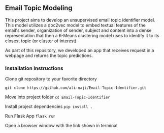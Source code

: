 ## Email Topic Modeling

This project aims to develop an unsupervised email topic identifier model. This model utilizes a doc2vec model to embed textual features of the email's sender, organization of sender, subject and content into a dense representation that then a K-Means clustering model uses to identify it to its closest topic (or cluster of interest)

As part of this repository, we developed an app that receives request in a webpage and returns the topic predictions.

### Installation Instructions

Clone git repository to your favorite directory

`git clone https://github.com/ali-naji/Email-Topic-Identifier.git`

Move into project folder
`cd Email-Topic-Identifier`

Install project dependencies
`pip install .`

Run Flask App
`flask run`

Open a browser window with the link shown in terminal
